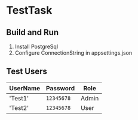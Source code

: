 # TestTask

## Build and Run
1. Install PostgreSql
2. Configure ConnectionString in appsettings.json

## Test Users
|UserName |Password  |Role |
|---------|----------|-----|
|'Test1'  |`12345678`|Admin|
|'Test2'  |`12345678`|User |
